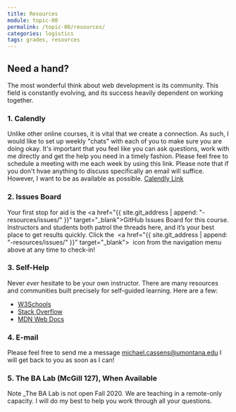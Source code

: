 ```yaml
---
title: Resources
module: topic-00
permalink: /topic-00/resources/
categories: logistics
tags: grades, resources
---
```


## Need a hand?
The most wonderful think about web development is its community. This field is constantly evolving, and its success heavily dependent on working together.

### 1. Calendly
Unlike other online courses, it is vital that we create a connection.  As such, I would like to set up weekly "chats" with each of you to make sure you are doing okay.  It's important that you feel like you can ask questions, work with me directly and get the help you need in a timely fashion.  Please feel free to schedule a meeting with me each week by using this link.  Please note that if you don't hvae anything to discuss specifically an email will suffice.  However, I want to be as available as possible. <a href="https://calendly.com/michael-cassens/341-meeting" target="_new">Calendly Link</a>

### 2. Issues Board
Your first stop for aid is the <a href="{{ site.git_address | append: "-resources/issues/" }}" target="_blank">GitHub Issues Board</a> for this course. Instructors and students both patrol the threads here, and it’s your best place to get results quickly. Click the &nbsp;<a href="{{ site.git_address | append: "-resources/issues/" }}" target="_blank"><i class="fab fa-github fa-lg" aria-hidden="true"></i></a>&nbsp; icon from the navigation menu above at any time to check-in!

### 3. Self-Help
Never _ever_ hesitate to be your own instructor. There are many resources and communities built precisely for self-guided learning. Here are a few:
- [W3Schools](https://www.w3schools.com/)
- [Stack Overflow](https://stackoverflow.com/)
- [MDN Web Docs](https://developer.mozilla.org/en-US/)

### 4. E-mail
Please feel free to send me a message <a href="mailto:michael.cassens@umontana.edu?subject=MART341">michael.cassens@umontana.edu</a> I will get back to you as soon as I can!

### 5. The BA Lab (McGill 127), When Available
<span class="label label-info">Note</span> _The BA Lab is not open Fall 2020.  We are teaching in a remote-only capacity.  I will do my best to help you work through all your questions.

<!--
Missoula-based students are welcome (and encouraged) to utilize the BA Lab located on the University of Montana main campus. Staffed by graduate candidates and open to all takers of this course, the BA Lab is a one-to-one hands-on resource where you can get help, feedback, or critique before turning assignments in.

<iframe src="https://calendar.google.com/calendar/embed?mode=WEEK&amp;src=1s1tnc56cnjncqhreim65b7pi0%40group.calendar.google.com&amp;ctz=America/Denver" frameborder="0" scrolling="no" allowfullscreen="" style="width: 100%; height: 400px; background-color: #F5F5F5;"></iframe>
-->

<!--Use this <a href="https://map.umt.edu/place/48#18/46.86242/-113.98363" target="_blank">campus map</a> for directions.-->